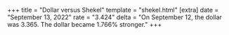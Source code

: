 +++
title = "Dollar versus Shekel"
template = "shekel.html"
[extra]
date = "September 13, 2022"
rate = "3.424"
delta = "On September 12, the dollar was 3.365. The dollar became 1.766% stronger."
+++
